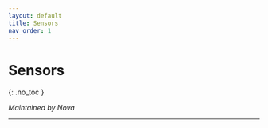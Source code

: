 ```yaml
---
layout: default
title: Sensors
nav_order: 1
---
```


# Sensors
{: .no_toc }

*Maintained by Nova*

---
